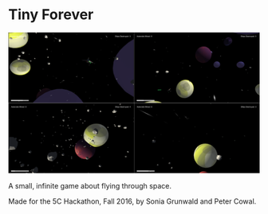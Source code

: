 # Tiny Forever

![Alt text](/tinyforever.png?raw=true)

A small, infinite game about flying through space.

Made for the 5C Hackathon, Fall 2016, by Sonia Grunwald and Peter Cowal.
